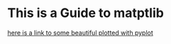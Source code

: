 # This is a Guide to matptlib


[here is a link to some beautiful plotted with pyplot](https://github.com/sp8rks/MSE2001python/tree/main/module_examples)
